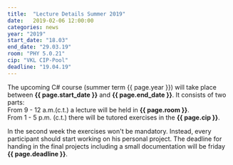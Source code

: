 ```yaml
---
title:  "Lecture Details Summer 2019"
date:   2019-02-06 12:00:00
categories: news
year: "2019"
start_date: "18.03"
end_date: "29.03.19"
room: "PHY 5.0.21"
cip: "VKL CIP-Pool"
deadline: "19.04.19"
---
```


The upcoming C# course (summer term {{ page.year }}) will take place between **{{ page.start_date }}** and **{{ page.end_date }}**. It consists of two parts:  
From 9 - 12 a.m.(c.t.) a lecture will be held in **{{ page.room }}**.  
From 1 - 5 p.m. (c.t.) there will be tutored exercises in the **{{ page.cip }}**.

In the second week the exercises won't be mandatory. Instead, every participant should start working on his personal project. The deadline for handing in the final projects including a small documentation will be friday **{{ page.deadline }}**.
